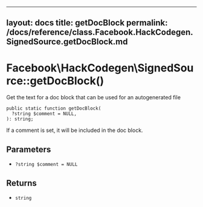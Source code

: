 
***

layout: docs
title: getDocBlock
permalink: /docs/reference/class.Facebook.HackCodegen.SignedSource.getDocBlock.md
---







# Facebook\\HackCodegen\\SignedSource::getDocBlock()




Get the text for a doc block that can be used for an autogenerated file




``` Hack
public static function getDocBlock(
  ?string $comment = NULL,
): string;
```




If a comment is set, it will be included in the doc block.




## Parameters




* ` ?string $comment = NULL `




## Returns




- ` string `